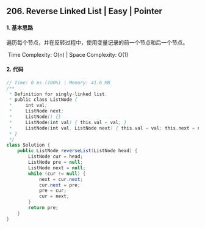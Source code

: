 ## 206. Reverse Linked List | Easy | Pointer

#### 1. 基本思路

​	遍历每个节点，并在反转过程中，使用变量记录的前一个节点和后一个节点。

​	Time Complexity: O(n) | Space Complexity: O(1)

#### 2. 代码

```java
// Time: 0 ms (100%) | Memory: 41.6 MB
/**
 * Definition for singly-linked list.
 * public class ListNode {
 *     int val;
 *     ListNode next;
 *     ListNode() {}
 *     ListNode(int val) { this.val = val; }
 *     ListNode(int val, ListNode next) { this.val = val; this.next = next; }
 * }
 */
class Solution {
    public ListNode reverseList(ListNode head) {
        ListNode cur = head;
        ListNode pre = null;
        ListNode next = null;
        while (cur != null) {
            next = cur.next;
            cur.next = pre;
            pre = cur;
            cur = next;
        }
        return pre;
    }
}
```



